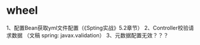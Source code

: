 # wheel
1、配置Bean获取yml文件配置（《Spting实战》5.2章节）
2、Controller校验请求数据 （文稿 spring: javax.validation）
3、元数据配置无效？？？